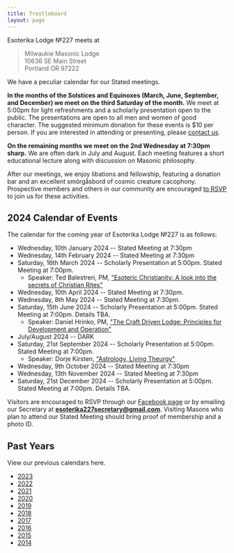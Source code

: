 ```yaml
---
title: Trestleboard
layout: page
---
```


Esoterika Lodge №227 meets at

> Milwaukie Masonic Lodge<br>
> 10636 SE Main Street<br>
> Portland OR 97222

We have a peculiar calendar for our Stated meetings.

**In the months of the Solstices and Equinoxes (March, June,
September, and December) we meet on the third Saturday of the month.**
We meet at 5:00pm for light refreshments and a scholarly presentation
open to the public. The presentations are open to all men and women of
good character. The suggested minimum donation for these events is $10
per person. If you are interested in attending or presenting, please
[contact us](/contact/).

**On the remaining months we meet on the 2nd Wednesday at 7:30pm
sharp.** We are often dark in July and August. Each meeting features a
short educational lecture along with discussion on Masonic philosophy.

After our meetings, we enjoy libations and fellowship, featuring a
donation bar and an excellent smörgåsbord of cosmic creature cacophony. Prospective members
and others in our community are encouraged [to RSVP](/contact/) to join us for these activities.

## 2024 Calendar of Events

The calendar for the coming year of Esoterika Lodge №227 is as follows:

-  Wednesday, 10th January 2024 -- Stated Meeting at 7:30pm
-  Wednesday, 14th February 2024 -- Stated Meeting at 7:30pm
-  Saturday, 16th March 2024 -- Scholarly Presentation at 5:00pm. Stated Meeting at 7:00pm.
   * Speaker: Ted Balestreri, PM, ["Esoteric Christianity: A look into the secrets of Christian Rites"](/images/flyers/EL227_QL_0324.jpg)
-  Wednesday, 10th April 2024 -- Stated Meeting at 7:30pm.
-  Wednesday, 8th May 2024 -- Stated Meeting at 7:30pm.
-  Saturday, 15th June 2024 -- Scholarly Presentation at 5:00pm. Stated Meeting at 7:00pm. Details TBA.
   * Speaker: Daniel Hrinko, PM, ["The Craft Driven Lodge: Principles for Development and Operation"](/images/flyers/EL227_QL_0624.jpg)
-  July/August 2024 -- DARK
-  Saturday, 21st September 2024 -- Scholarly Presentation at 5:00pm. Stated Meeting at 7:00pm.
   * Speaker: Dorje Kirsten, ["Astrology, Living Theurgy"](/images/flyers/EL227_QL_0924.jpg)
-  Wednesday, 9th October 2024 -- Stated Meeting at 7:30pm
-  Wednesday, 13th November 2024 -- Stated Meeting at 7:30pm
-  Saturday, 21st December 2024 -- Scholarly Presentation at 5:00pm. Stated Meeting at 7:00pm. Details TBA.

Visitors are encouraged to RSVP through our [Facebook page](https://www.facebook.com/esoterikalodge.oregon/) or by emailing our Secretary at **esoterika227secretary@gmail.com**. Visiting Masons who plan to attend our Stated Meeting should bring proof of membership and a photo ID.

## Past Years

View our previous calendars here.

 - [2023](2023/)
 - [2022](2022/)
 - [2021](2021/)
 - [2020](2020/)
 - [2019](2019/)
 - [2018](2018/)
 - [2017](2017/)
 - [2016](2016/)
 - [2015](2015/)
 - [2014](2014/)
 
